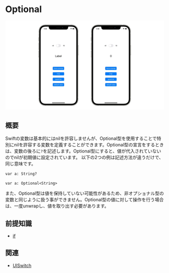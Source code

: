 # Optional
![Optional](Optional.gif)

## 概要
Swiftの変数は基本的にはnilを許容しませんが、Optional型を使用することで特別にnilを許容する変数を定義することができます。Optional型の宣言をするときは、変数の後ろに`?`を記述します。Optional型にすると、値が代入されていないのでnilが初期値に設定されています。
以下の2つの例は記述方法が違うだけで、同じ意味です。
```
var a: String?
```
```
var a: Optional<String>
```
また、Optional型は値を保持していない可能性があるため、非オプショナル型の変数と同じように扱う事ができません。Optional型の値に対して操作を行う場合は、一度unwrapし、値を取り出す必要があります。

## 前提知識
- [if](https://github.com/lifeistech/toybox/tree/main/if)

## 関連
- [UISwitch](https://github.com/lifeistech/toybox/tree/main/UISwitch)
